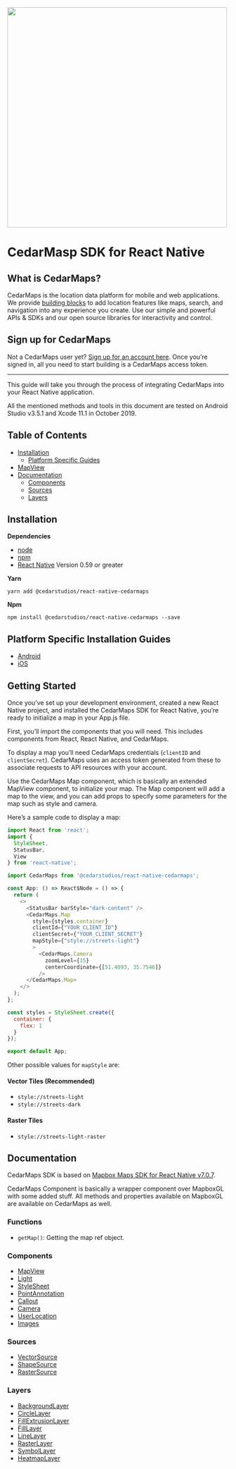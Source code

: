 <a href="https://www.cedarmaps.com">
  <img src="http://api.cedarmaps.com/docs/img/cedarmaps-api.png" width="500"/>
</a>

# CedarMasp SDK for React Native

## What is CedarMaps?

CedarMaps is the location data platform for mobile and web applications. We provide [building blocks](https://www.cedarmaps.com) to add location features like maps, search, and navigation into any experience you create. Use our simple and powerful APIs & SDKs and our open source libraries for interactivity and control.

## Sign up for CedarMaps

Not a CedarMaps user yet? [Sign up for an account here](https://www.cedarmaps.com/#demo). Once you’re signed in, all you need to start building is a CedarMaps access token.

---

This guide will take you through the process of integrating CedarMaps into your React Native application.

All the mentioned methods and tools in this document are tested on Android Studio v3.5.1 and Xcode 11.1 in October 2019.

## Table of Contents
- [Installation](#installation)
	-	[Platform Specific Guides](#platform-specific-installation-guides)
- [MapView](#initializing-a-map)
- [Documentation](#documentation)
  - [Components](#components)
  - [Sources](#sources)
  - [Layers](#layers)

## Installation

**Dependencies**

* [node](https://nodejs.org)
* [npm](https://www.npmjs.com/)
* [React Native](https://facebook.github.io/react-native/) Version 0.59 or greater

**Yarn**
```
yarn add @cedarstudios/react-native-cedarmaps
```

**Npm**
```
npm install @cedarstudios/react-native-cedarmaps --save
```

## Platform Specific Installation Guides

* [Android](./android-install.md)
* [iOS](./ios-install.md)

## Getting Started

Once you’ve set up your development environment, created a new React Native project, and installed the CedarMaps SDK for React Native, you’re ready to initialize a map in your App.js file.

First, you’ll import the components that you will need. This includes components from React, React Native, and CedarMaps. 

To display a map you’ll need CedarMaps credentials (```clientID``` and ```clientSecret```). CedarMaps uses an access token generated from these to associate requests to API resources with your account. 

Use the CedarMaps Map component, which is basically an extended MapView component, to initialize your map. The Map component will add a map to the view, and you can add props to specify some parameters for the map such as style and camera.

Here’s a sample code to display a map:

```js
import React from 'react';
import {
  StyleSheet,
  StatusBar,
  View
} from 'react-native';

import CedarMaps from '@cedarstudios/react-native-cedarmaps';

const App: () => React$Node = () => {
  return (
    <>
      <StatusBar barStyle="dark-content" />
      <CedarMaps.Map
        style={styles.container}
        clientId={"YOUR_CLIENT_ID"}
        clientSecret={"YOUR_CLIENT_SECRET"}
        mapStyle={"style://streets-light"}
        >
          <CedarMaps.Camera
            zoomLevel={15}
            centerCoordinate={[51.4093, 35.7546]}
          />  
      </CedarMaps.Map>
    </>
  );
};

const styles = StyleSheet.create({
  container: {
    flex: 1
  }
});

export default App;
```

Other possible values for ```mapStyle``` are:

#### Vector Tiles (Recommended)
* ```style://streets-light```
* ```style://streets-dark```

#### Raster Tiles
* ```style://streets-light-raster```



## Documentation

CedarMaps SDK is based on [Mapbox Maps SDK for React Native v7.0.7](https://github.com/react-native-mapbox-gl/maps).

CedarMaps Component is basically a wrapper component over MapboxGL with some added stuff. All methods and properties available on MapboxGL are available on CedarMaps as well.

### Functions

- `getMap()`: Getting the map ref object. 

### Components
* [MapView](https://github.com/react-native-mapbox-gl/maps/blob/master/docs/MapView.md)
* [Light](https://github.com/react-native-mapbox-gl/maps/blob/master/docs/Light.md)
* [StyleSheet](https://github.com/react-native-mapbox-gl/maps/blob/master/docs/StyleSheet.md)
* [PointAnnotation](https://github.com/react-native-mapbox-gl/maps/blob/master/docs/PointAnnotation.md)
* [Callout](https://github.com/react-native-mapbox-gl/maps/blob/master/docs/Callout.md)
* [Camera](https://github.com/react-native-mapbox-gl/maps/blob/master/docs/Camera.md)
* [UserLocation](https://github.com/react-native-mapbox-gl/maps/blob/master/docs/UserLocation.md)
* [Images](https://github.com/react-native-mapbox-gl/maps/blob/master/docs/Images.md)

### Sources
* [VectorSource](https://github.com/react-native-mapbox-gl/maps/blob/master/docs/VectorSource.md)
* [ShapeSource](https://github.com/react-native-mapbox-gl/maps/blob/master/docs/ShapeSource.md)
* [RasterSource](https://github.com/react-native-mapbox-gl/maps/blob/master/docs/RasterSource.md)

### Layers
* [BackgroundLayer](https://github.com/react-native-mapbox-gl/maps/blob/master/docs/BackgroundLayer.md)
* [CircleLayer](https://github.com/react-native-mapbox-gl/maps/blob/master/docs/CircleLayer.md)
* [FillExtrusionLayer](https://github.com/react-native-mapbox-gl/maps/blob/master/docs/FillExtrusionLayer.md)
* [FillLayer](https://github.com/react-native-mapbox-gl/maps/blob/master/docs/FillLayer.md)
* [LineLayer](https://github.com/react-native-mapbox-gl/maps/blob/master/docs/LineLayer.md)
* [RasterLayer](https://github.com/react-native-mapbox-gl/maps/blob/master/docs/RasterLayer.md)
* [SymbolLayer](https://github.com/react-native-mapbox-gl/maps/blob/master/docs/SymbolLayer.md)
* [HeatmapLayer](https://github.com/react-native-mapbox-gl/maps/blob/master/docs/HeatmapLayer.md)

